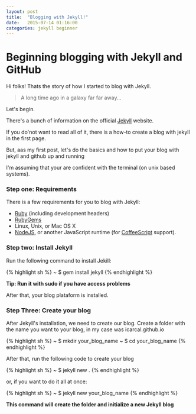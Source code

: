 ```yaml
---
layout: post
title:  "Blogging with Jekyll!"
date:   2015-07-14 01:16:00
categories: jekyll beginner
---
```


# Beginning blogging with Jekyll and GitHub

Hi folks!
Thats the story of how I started to blog with Jekyll.

> A long time ago in a galaxy far far away...

Let's begin.

There's a bunch of information on the official [Jekyll] website.

If you do'not want to read all of it, there is a how-to create a blog with jekyll in the first page.

But, aas my first post, let's do the basics and how to put your blog with jekyll and github up and running

I'm assuming that your are confident with the terminal (on unix based systems).

### Step one: Requirements

There is a few requirements for you to blog with Jekyll:
 - [Ruby] (including development headers)
 - [RubyGems]
 - Linux, Unix, or Mac OS X
 - [NodeJS], or another JavaScript runtime (for [CoffeeScript] support).

### Step two: Install Jekyll

Run the following command to install Jekill:

{% highlight sh %}
~ $ gem install jekyll
{% endhighlight %}

**Tip: Run it with sudo if you have access problems**

After that, your blog plataform is installed.

### Step Three: Create your blog

After Jekyll's installation, we need to create our blog.
Create a folder with the name you want to your blog, in my case was icarcal.github.io

{% highlight sh %}
~ $ mkdir your_blog_name
~ $ cd your_blog_name
{% endhighlight %}

After that, run the following code to create your blog

{% highlight sh %}
~ $ jekyll new .
{% endhighlight %}

or, if you want to do it all at once:


{% highlight sh %}
~ $ jekyll new your_blog_name
{% endhighlight %}

**This command will create the folder and initialize a new Jekyll blog**




[Jekyll]: http://jekyllrb.com/
[Ruby]: https://www.ruby-lang.org/en/downloads/
[Rubygems]: https://rubygems.org/pages/download
[NodeJS]: https://nodejs.org/
[CoffeeScript]: http://coffeescript.org/